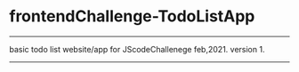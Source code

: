 # frontendChallenge-TodoListApp
************
basic todo list website/app for JScodeChallenege feb,2021.
version 1.
************
